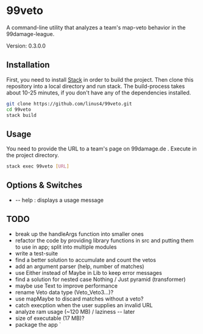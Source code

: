 # 99veto
A command-line utility that analyzes a team's map-veto behavior in the 99damage-league. 

Version: 0.3.0.0

## Installation
First, you need to install [Stack](https://docs.haskellstack.org/en/stable/README/)
in order to build the project. Then clone this repository into a local
directory and run stack. The build-process takes about 10-25 minutes, if you
don't have any of the dependencies installed.

``` sh
git clone https://github.com/linus4/99veto.git
cd 99veto
stack build
```

## Usage
You need to provide the URL to a team's page on 99damage.de . Execute in the
project directory.
``` sh
stack exec 99veto [URL]
```

## Options & Switches
* -- help : displays a usage message


## TODO
* break up the handleArgs function into smaller ones
* refactor the code by providing library functions in src and putting them to 
  use in app; split into multiple modules
* write a test-suite
* find a better solution to accumulate and count the vetos
* add an argument parser (help, number of matches)
* use Either instead of Maybe in Lib to keep error messages
* find a solution for nested case Nothing / Just pyramid (transformer)
* maybe use Text to improve performance
* rename Veto data type (Veto_Veto3...)?
* use mapMaybe to discard matches without a veto?
* catch execption when the user supplies an invalid URL
* analyze ram usage (~120 MB) / laziness -- later
* size of executable (17 MB)?
* package the app
`
